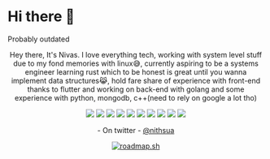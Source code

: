# Hi there 👋

<!-- **nitsuan/nitsuan** is a ✨ _special_ ✨ repository because its `README.md` (this file) appears on your GitHub profile. -->

Probably outdated

<p align="center">
Hey there, It's Nivas. I love everything tech, working with system level stuff due to my fond memories with linux😅, currently aspiring to be a systems engineer learning rust which to be honest is great until you wanna implement data structures😹, hold fare share of experience with front-end thanks to flutter and working on back-end with golang and some experience with python, mongodb, c++(need to rely on google a lot tho)
</p>

<!-- <p align="center"> -->
<!-- Also typical human hobbies like watching anime⏩, listening to music(crazy bout music🎵  "R/B" 🎉) and learning german. -->
<!-- </p> -->

<p align="center">
  <img src="https://img.shields.io/badge/OS-Linux-informational?style=flat&color=yellow&logo=linux"></img>
  <img src="https://img.shields.io/badge/Framework-Flutter-informational?style=flat&color=blue&logo=flutter"></img>
  <img src="https://img.shields.io/badge/Code-Rustlang-informational?style=flat&color=red&logo=rust"></img>
  <img src="https://img.shields.io/badge/Code-python-informational?style=flat&color=yellow&logo=python"></img>
  <img src="https://img.shields.io/badge/Framework-SwiftUI-informational?style=flat&color=red&logo=swift"></img>
  <img src="https://img.shields.io/badge/IDE-VSCode-informational?style=flat&color=blue&logo=visualstudiocode"></img>
  <img src="https://img.shields.io/badge/Editor-Vim-informational?style=flat&color=brown&logo=vim"></img>
  <img src="https://img.shields.io/badge/Cloud-Firebase-informational?style=flat&color=yellow&logo=firebase"></img>
   <img src="https://img.shields.io/badge/Code-Golang-informational?style=flat&color=blue&logo=go"></img>
  <img src="https://img.shields.io/badge/UI/UX-Figma-informational?style=flat&color=magenta&logo=figma"></img>
</p>

<p align="center">
- On twitter - <a href="https://www.twitter.com/nithsua">@nithsua</a></br>
</p>

<p align="center">
  <a href="https://roadmap.sh"><img src="https://roadmap.sh/card/wide/6794aed632284498bcd747a6?variant=dark" alt="roadmap.sh"/></a>
<!--   <table style="margin: 0 auto; border: none; border-style: hidden">
    <tr>
<!--       <td><img src="https://github-readme-stats.vercel.app/api?username=Nithsua&show_icons=true&theme=dark"></img></td> -->
<!--       <td><img src="https://github-readme-stats.vercel.app/api/top-langs/?username=nithsua&layout=compact&theme=dark"></img></td>
      <td><a href="https://roadmap.sh"><img src="https://roadmap.sh/card/wide/6794aed632284498bcd747a6?variant=dark" alt="roadmap.sh"/></a></td>
    </tr> -->
<!--   </table -->
</p>
</br>
</br>
